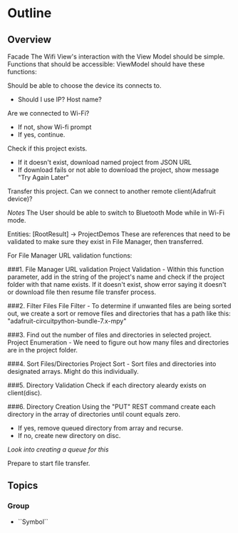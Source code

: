 # Outline

## Overview

 Facade 
 The Wifi View's interaction with the View Model should be simple.
 Functions that should be accessible:
 ViewModel should have these functions:
 
 Should be able to choose the device its connects to.
 - Should I use IP? Host name?
 
 Are we connected to Wi-Fi?
 - If not, show Wi-fi prompt
 - If yes, continue.
 
 Check if this project exists.
 - If it doesn't exist, download named project from JSON URL
 - If download fails or not able to download the project, show message "Try Again Later"
 
 Transfer this project.
 Can we connect to another remote client(Adafruit device)?
 
 *Notes*
 The User should be able to switch to Bluetooth Mode while in Wi-Fi mode.
 
 
 Entities:
 [RootResult] -> ProjectDemos
 These are references that need to be validated to make sure they exist in File Manager, then transferred.
 
 For File Manager URL validation functions:
 
 ###1. File Manager URL validation
  Project Validation - Within this function parameter, add in the string of the project's name and check if the project folder with that name exists.
 If it doesn't exist, show error saying it doesn't or download file then resume file transfer process.
 
 
 ###2. Filter Files
 File Filter - To determine if unwanted files are being sorted out, we create a sort or remove files and directories that has a path like this: 
    "adafruit-circuitpython-bundle-7.x-mpy"
 
  ###3. Find out the number of files and directories in selected project.
 Project Enumeration - We need to figure out how many files and directories are in the project folder.
 
 ###4. Sort Files/Directories
 Project Sort - Sort files and directories into designated arrays. Might do this individually.
 
 ###5. Directory Validation
  Check if each directory aleardy exists on client(disc).

 ###6. Directory Creation
 Using the "PUT" REST command create each directory in the array of directories until count equals zero. 
   - If yes, remove queued directory from array and recurse.
   - If no, create new directory on disc.
 
 
 *Look into creating a queue for this*
 
 Prepare to start file transfer.
 
 
 

## Topics

### <!--@START_MENU_TOKEN@-->Group<!--@END_MENU_TOKEN@-->

- <!--@START_MENU_TOKEN@-->``Symbol``<!--@END_MENU_TOKEN@-->
